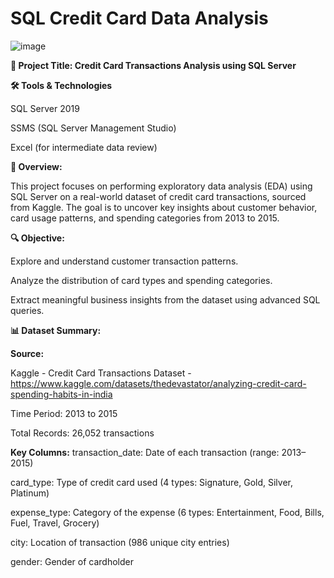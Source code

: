 # SQL Credit Card Data Analysis

![image](https://github.com/user-attachments/assets/513a8b2a-b066-4655-a16b-d57882f2dfa5)


**🧾 Project Title: Credit Card Transactions Analysis using SQL Server**

**🛠️ Tools & Technologies**

SQL Server 2019

SSMS (SQL Server Management Studio)

Excel (for intermediate data review)

**📌 Overview:**

This project focuses on performing exploratory data analysis (EDA) using SQL Server on a real-world dataset of credit card transactions, sourced from Kaggle. The goal is to uncover key insights about customer behavior, card usage patterns, and spending categories from 2013 to 2015.

**🔍 Objective:**

Explore and understand customer transaction patterns.

Analyze the distribution of card types and spending categories.

Extract meaningful business insights from the dataset using advanced SQL queries.

**📊 Dataset Summary:**

**Source:**

Kaggle - Credit Card Transactions Dataset - https://www.kaggle.com/datasets/thedevastator/analyzing-credit-card-spending-habits-in-india

Time Period: 2013 to 2015

Total Records: 26,052 transactions

**Key Columns:**
transaction_date: Date of each transaction (range: 2013–2015)

card_type: Type of credit card used (4 types: Signature, Gold, Silver, Platinum)

expense_type: Category of the expense (6 types: Entertainment, Food, Bills, Fuel, Travel, Grocery)

city: Location of transaction (986 unique city entries)

gender: Gender of cardholder

